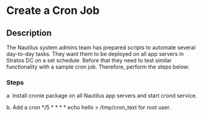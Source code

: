 # Create a Cron Job

## Description

The Nautilus system admins team has prepared scripts to automate several day-to-day tasks. They want them to be deployed on all app servers in Stratos DC on a set schedule. Before that they need to test similar functionality with a sample cron job. Therefore, perform the steps below:

### Steps

a. Install cronie package on all Nautilus app servers and start crond service.


b. Add a cron */5 * * * * echo hello > /tmp/cron_text for root user.
